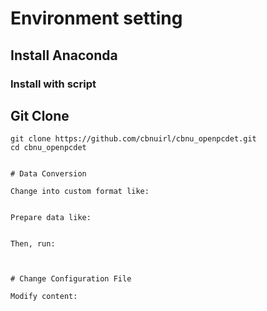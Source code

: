 # Environment setting

## Install Anaconda

### Install with script

## Git Clone

```
git clone https://github.com/cbnuirl/cbnu_openpcdet.git
cd cbnu_openpcdet
```

```

# Data Conversion

Change into custom format like:
```

```

Prepare data like:
```

```

Then, run:
```

```


# Change Configuration File

Modify content:

```

```
